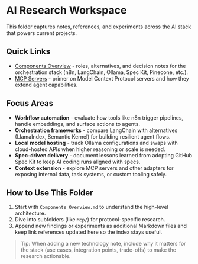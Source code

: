 <!-- AI research home -->
# AI Research Workspace
This folder captures notes, references, and experiments across the AI stack that powers current projects.

## Quick Links
- [Components Overview](Components_Overview.md) - roles, alternatives, and decision notes for the orchestration stack (n8n, LangChain, Ollama, Spec Kit, Pinecone, etc.).
- [MCP Servers](Mcp/MCP.md) - primer on Model Context Protocol servers and how they extend agent capabilities.

## Focus Areas
- **Workflow automation** - evaluate how tools like n8n trigger pipelines, handle embeddings, and surface actions to agents.
- **Orchestration frameworks** - compare LangChain with alternatives (LlamaIndex, Semantic Kernel) for building resilient agent flows.
- **Local model hosting** - track Ollama configurations and swaps with cloud-hosted APIs when higher reasoning or scale is needed.
- **Spec-driven delivery** - document lessons learned from adopting GitHub Spec Kit to keep AI coding runs aligned with specs.
- **Context extension** - explore MCP servers and other adapters for exposing internal data, task systems, or custom tooling safely.

## How to Use This Folder
1. Start with `Components_Overview.md` to understand the high-level architecture.
2. Dive into subfolders (like `Mcp/`) for protocol-specific research.
3. Append new findings or experiments as additional Markdown files and keep link references updated here so the index stays useful.

> Tip: When adding a new technology note, include why it matters for the stack (use cases, integration points, trade-offs) to make the research actionable.
